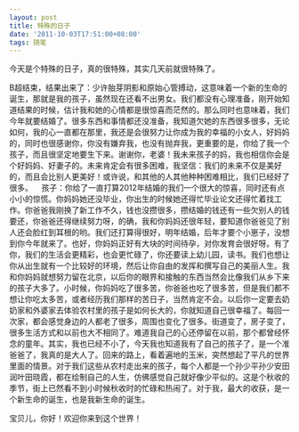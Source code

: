 ```yaml
---
layout: post
title: 特殊的日子
date: '2011-10-03T17:51:00+08:00'
tags: 随笔
---
```


今天是个特殊的日子，真的很特殊，其实几天前就很特殊了。

B超结束，结果出来了：少许胎芽阴影和原始心管搏动，这意味着一个新的生命的诞生，那就是我的孩子，虽然现在还看不出男女。我们都没有心理准备，刚开始知道结果的时候，估计我和她的心情都是很惊喜而茫然的。那么同时也意味着，我们今年就要结婚了。很多东西和事情都还没准备，我知道欠她的东西很多很多，无论如何，我的心一直都在那里，我还是会很努力让你成为我的幸福的小女人，好妈妈的，同时也很感谢你，你没有嫌弃我，也没有抛弃我，更重要的是，你给了我一个孩子，而且很坚定地要生下来。谢谢你，老婆！我未来孩子的妈，我也相信你会是个好妈妈、好妻子的。未来肯定会有很多困难，我坚信：我们的未来不仅是美好的，而且会比别人更美好！或许说，和其他的人其他种种困难相比，我们已经好了很多。    孩子：你给了一直打算2012年结婚的我们一个很大的惊喜，同时还有点小小的惊慌。你妈妈她还没毕业，你出生的时候她还得忙毕业论文还得忙着找工作。你爸爸我刚换了新工作不久，钱也没攒很多，攒结婚的钱还有一些欠别人的钱要还，你爸爸还得继续努力呀，的确，我和你妈妈还很年轻，要知道你爸爸见了别人还会脸红到耳根的哟。我们还打算得很好，明年结婚，后年才要个小崽子，没想到你今年就来了。也好，你妈妈正好有大块的时间待孕，对你发育会很好呀。有了你，我们的生活会更精彩，也会更忙碌了，你还要读上幼儿园，读书。我们也想让你从出生就有一个比较好的环境，然后让你自由的发挥和撰写自己的美丽人生。我和你妈妈就想努力留在北京，以后你的眼界和接触的东西当然会比像我们从乡下来的孩子大多了。小时候，你妈妈吃了很多苦，你爸爸也吃了很多苦，但是我们都不想让你吃太多苦，或者经历我们那样的苦日子，当然肯定不会。以后你一定要去奶奶家和外婆家去体验农村里的孩子是如何长大的，你就知道自己很幸福了。每回一次家，都会感觉身边的人都老了很多，周围也变化了很多。街道变了，房子变了，很多生活方式和以前也大不相同了。难道我自己的心还停留在以前，那个都曾经怀念的童年。其实，我也已经不小了，今天我也知道我有了自己的孩子了，是一个准爸爸了，我真的是大人了。回来的路上，看着遍地的玉米，突然想起了平凡的世界里面的情景。对于我们这些从农村走出来的孩子，每个人都是一个孙少平孙少安田润叶田晓霞，都在绘制自己的人生，仿佛感觉自己就好像少平似的。这是个秋收的季节，街上已然看不到小时候秋收时的忙碌和热闹了。对于我，最大的收获，是一个新生命的诞生，也是我新生命的诞生。

宝贝儿，你好！欢迎你来到这个世界！
